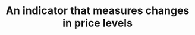 ---
title: An indicator that measures changes in price levels
longTitle: 'An indicator that measures changes in price levels over time, stated in terms of a base point of time where the price level is arbitrarily set at 100.'
tags:
- gccommon
scopeNote:
- "[[Price indexes]]"
---